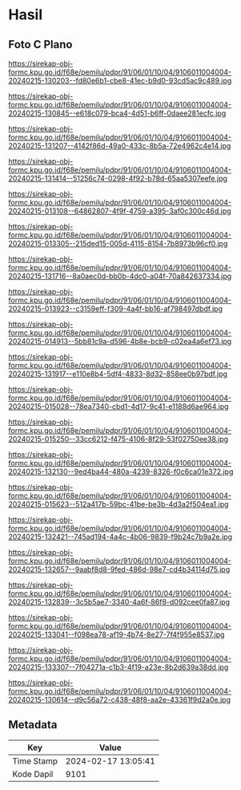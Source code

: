 # Hasil

## Foto C Plano

https://sirekap-obj-formc.kpu.go.id/f68e/pemilu/pdpr/91/06/01/10/04/9106011004004-20240215-130203--fd80e6b1-cbe8-41ec-b9d0-93cd5ac9c489.jpg

https://sirekap-obj-formc.kpu.go.id/f68e/pemilu/pdpr/91/06/01/10/04/9106011004004-20240215-130845--e618c079-bca4-4d51-b6ff-0daee281ecfc.jpg

https://sirekap-obj-formc.kpu.go.id/f68e/pemilu/pdpr/91/06/01/10/04/9106011004004-20240215-131207--4142f86d-49a0-433c-8b5a-72e4962c4e14.jpg

https://sirekap-obj-formc.kpu.go.id/f68e/pemilu/pdpr/91/06/01/10/04/9106011004004-20240215-131414--51256c74-0298-4f92-b78d-65aa5307eefe.jpg

https://sirekap-obj-formc.kpu.go.id/f68e/pemilu/pdpr/91/06/01/10/04/9106011004004-20240215-013108--64862807-4f9f-4759-a395-3af0c300c46d.jpg

https://sirekap-obj-formc.kpu.go.id/f68e/pemilu/pdpr/91/06/01/10/04/9106011004004-20240215-013305--215ded15-005d-4115-8154-7b8973b96cf0.jpg

https://sirekap-obj-formc.kpu.go.id/f68e/pemilu/pdpr/91/06/01/10/04/9106011004004-20240215-131716--8a0aec0d-bb0b-4dc0-a04f-70a842637334.jpg

https://sirekap-obj-formc.kpu.go.id/f68e/pemilu/pdpr/91/06/01/10/04/9106011004004-20240215-013923--c3159eff-f309-4a4f-bb16-af798497dbdf.jpg

https://sirekap-obj-formc.kpu.go.id/f68e/pemilu/pdpr/91/06/01/10/04/9106011004004-20240215-014913--5bb81c9a-d596-4b8e-bcb9-c02ea4a6ef73.jpg

https://sirekap-obj-formc.kpu.go.id/f68e/pemilu/pdpr/91/06/01/10/04/9106011004004-20240215-131917--e110e8b4-5df4-4833-8d32-858ee0b97bdf.jpg

https://sirekap-obj-formc.kpu.go.id/f68e/pemilu/pdpr/91/06/01/10/04/9106011004004-20240215-015028--78ea7340-cbd1-4d17-9c41-e1188d6ae964.jpg

https://sirekap-obj-formc.kpu.go.id/f68e/pemilu/pdpr/91/06/01/10/04/9106011004004-20240215-015250--33cc6212-f475-4106-8f29-53f02750ee38.jpg

https://sirekap-obj-formc.kpu.go.id/f68e/pemilu/pdpr/91/06/01/10/04/9106011004004-20240215-132130--9ed4ba44-480a-4239-8326-f0c6ca01e372.jpg

https://sirekap-obj-formc.kpu.go.id/f68e/pemilu/pdpr/91/06/01/10/04/9106011004004-20240215-015623--512a417b-59bc-41be-be3b-4d3a2f504ea1.jpg

https://sirekap-obj-formc.kpu.go.id/f68e/pemilu/pdpr/91/06/01/10/04/9106011004004-20240215-132421--745ad194-4a4c-4b06-9839-f9b24c7b9a2e.jpg

https://sirekap-obj-formc.kpu.go.id/f68e/pemilu/pdpr/91/06/01/10/04/9106011004004-20240215-132657--9aabf8d8-9fed-486d-98e7-cd4b34114d75.jpg

https://sirekap-obj-formc.kpu.go.id/f68e/pemilu/pdpr/91/06/01/10/04/9106011004004-20240215-132839--3c5b5ae7-3340-4a6f-86f8-d092cee0fa87.jpg

https://sirekap-obj-formc.kpu.go.id/f68e/pemilu/pdpr/91/06/01/10/04/9106011004004-20240215-133041--f098ea78-af19-4b74-8e27-7f4f955e8537.jpg

https://sirekap-obj-formc.kpu.go.id/f68e/pemilu/pdpr/91/06/01/10/04/9106011004004-20240215-133307--7f04271a-c1b3-4f19-a23e-8b2d639a38dd.jpg

https://sirekap-obj-formc.kpu.go.id/f68e/pemilu/pdpr/91/06/01/10/04/9106011004004-20240215-130614--d9c56a72-c438-48f8-aa2e-43361f9d2a0e.jpg


## Metadata

| Key        | Value               |
| ---------- | ------------------- |
| Time Stamp | 2024-02-17 13:05:41 |
| Kode Dapil | 9101                |



